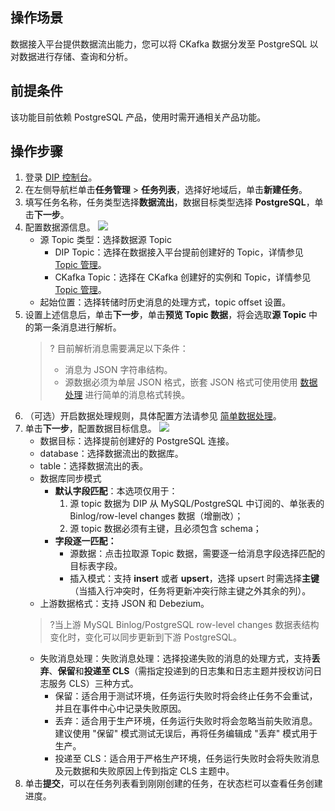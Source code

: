 ## 操作场景

数据接入平台提供数据流出能力，您可以将 CKafka 数据分发至 PostgreSQL 以对数据进行存储、查询和分析。

## 前提条件

该功能目前依赖 PostgreSQL 产品，使用时需开通相关产品功能。

## 操作步骤

1. 登录 [DIP 控制台](https://console.cloud.tencent.com/ckafka/datahub-overview)。
2. 在左侧导航栏单击**任务管理** > **任务列表**，选择好地域后，单击**新建任务**。
3. 填写任务名称，任务类型选择**数据流出**，数据目标类型选择 **PostgreSQL**，单击**下一步**。
4. 配置数据源信息。
   ![](https://qcloudimg.tencent-cloud.cn/raw/f8b47026ccb8b0982605b59d7b926f5b.png)
   - 源 Topic 类型：选择数据源 Topic
     - DIP Topic：选择在数据接入平台提前创建好的 Topic，详情参见 [Topic 管理](https://cloud.tencent.com/document/product/1591/77020)。
     - CKafka Topic：选择在 CKafka 创建好的实例和 Topic，详情参见 [Topic 管理](https://cloud.tencent.com/document/product/597/73566)。
   - 起始位置：选择转储时历史消息的处理方式，topic offset 设置。
5. 设置上述信息后，单击**下一步**，单击**预览 Topic 数据**，将会选取**源 Topic** 中的第一条消息进行解析。
   >? 目前解析消息需要满足以下条件：
   >- 消息为 JSON 字符串结构。
   >- 源数据必须为单层 JSON 格式，嵌套 JSON 格式可使用使用 [数据处理](https://cloud.tencent.com/document/product/1591/77082#3) 进行简单的消息格式转换。 
   >
6. （可选）开启数据处理规则，具体配置方法请参见 [简单数据处理](https://cloud.tencent.com/document/product/1591/74495)。
7. 单击**下一步**，配置数据目标信息。
   ![](https://qcloudimg.tencent-cloud.cn/raw/b0c7ae657dbc55d6995edf6ffd0de664.png)
   - 数据目标：选择提前创建好的 PostgreSQL 连接。
   - database：选择数据流出的数据库。
   - table：选择数据流出的表。
   - 数据库同步模式
     - **默认字段匹配**：本选项仅用于：
       1. 源 topic 数据为 DIP 从 MySQL/PostgreSQL 中订阅的、单张表的 Binlog/row-level changes 数据（增删改）；
       2. 源 topic 数据必须有主键，且必须包含 schema；
     - **字段逐一匹配：**
       - 源数据：点击拉取源 Topic 数据，需要逐一给消息字段选择匹配的目标表字段。
       - 插入模式：支持 **insert** 或者 **upsert**，选择 upsert 时需选择**主键**（当插入行冲突时，任务将更新冲突行除主键之外其余的列）。
   - 上游数据格式：支持 JSON 和 Debezium。
   >?当上游 MySQL Binlog/PostgreSQL row-level changes 数据表结构变化时，变化可以同步更新到下游 PostgreSQL。
   - 失败消息处理：失败消息处理：选择投递失败的消息的处理方式，支持**丢弃**、**保留**和**投递至 CLS**（需指定投递到的日志集和日志主题并授权访问日志服务 CLS）三种方式。
     - 保留：适合用于测试环境，任务运行失败时将会终止任务不会重试，并且在事件中心中记录失败原因。
     - 丢弃：适合用于生产环境，任务运行失败时将会忽略当前失败消息。建议使用 "保留" 模式测试无误后，再将任务编辑成 "丢弃" 模式用于生产。
     - 投递至 CLS：适合用于严格生产环境，任务运行失败时会将失败消息及元数据和失败原因上传到指定 CLS 主题中。
8. 单击**提交**，可以在任务列表看到刚刚创建的任务，在状态栏可以查看任务创建进度。




